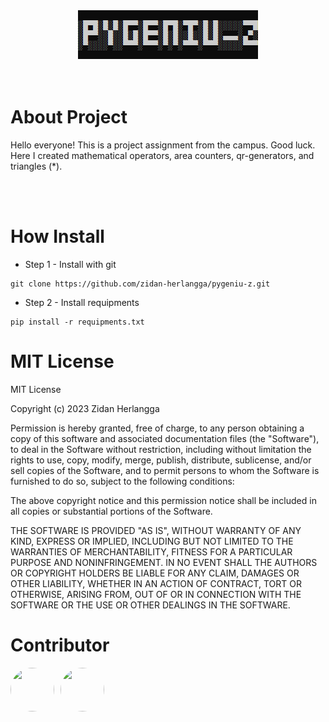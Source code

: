 <div align="center">
<img src="banner.png" alt="banner-PyGENIU-Z" />
</div>

<br>
<br>

# About Project

Hello everyone! This is a project assignment from the campus. Good luck. Here I created mathematical operators, area counters, qr-generators, and triangles (\*).

<br>
<br>

# How Install

- Step 1 - Install with git

```
git clone https://github.com/zidan-herlangga/pygeniu-z.git
```

- Step 2 - Install requipments

```
pip install -r requipments.txt
```

# MIT License

MIT License

Copyright (c) 2023 Zidan Herlangga

Permission is hereby granted, free of charge, to any person obtaining a copy
of this software and associated documentation files (the "Software"), to deal
in the Software without restriction, including without limitation the rights
to use, copy, modify, merge, publish, distribute, sublicense, and/or sell
copies of the Software, and to permit persons to whom the Software is
furnished to do so, subject to the following conditions:

The above copyright notice and this permission notice shall be included in all
copies or substantial portions of the Software.

THE SOFTWARE IS PROVIDED "AS IS", WITHOUT WARRANTY OF ANY KIND, EXPRESS OR
IMPLIED, INCLUDING BUT NOT LIMITED TO THE WARRANTIES OF MERCHANTABILITY,
FITNESS FOR A PARTICULAR PURPOSE AND NONINFRINGEMENT. IN NO EVENT SHALL THE
AUTHORS OR COPYRIGHT HOLDERS BE LIABLE FOR ANY CLAIM, DAMAGES OR OTHER
LIABILITY, WHETHER IN AN ACTION OF CONTRACT, TORT OR OTHERWISE, ARISING FROM,
OUT OF OR IN CONNECTION WITH THE SOFTWARE OR THE USE OR OTHER DEALINGS IN THE
SOFTWARE.

# Contributor

<div style="display: flex; gap: 10px;">
    <img src="https://avatars.githubusercontent.com/u/133259343?v=4" style="border-radius: 50%; width: 70px; height: 70px;">
    <img src="" style="border-radius: 50%; width: 70px; height: 70px;">
</div>
